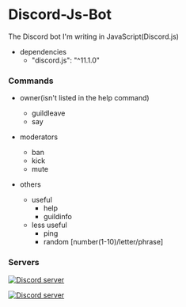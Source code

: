 # Discord-Js-Bot
The Discord bot I'm writing in JavaScript(Discord.js)

- dependencies
  - "discord.js": "^11.1.0"

### Commands
- owner(isn't listed in the help command)
  - guildleave
  - say

- moderators
  - ban
  - kick
  - mute

- others
  - useful
    - help
    - guildinfo
  - less useful
    - ping
    - random [number(1-10)/letter/phrase]

### Servers
<a href="https://discord.gg/XYySGKz"><img src="https://discordapp.com/api/guilds/324962753171161108/widget.png?style=banner3" alt="Discord server"></a>

<a href="https://discord.gg/AyGxw76"><img src="https://discordapp.com/api/guilds/326513632123027456/widget.png?style=banner3" alt="Discord server"></a>
